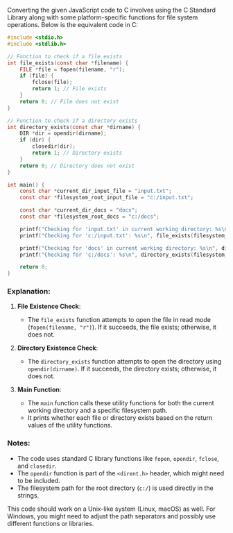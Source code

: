 Converting the given JavaScript code to C involves using the C Standard Library along with some platform-specific functions for file system operations. Below is the equivalent code in C:

```c
#include <stdio.h>
#include <stdlib.h>

// Function to check if a file exists
int file_exists(const char *filename) {
    FILE *file = fopen(filename, "r");
    if (file) {
        fclose(file);
        return 1; // File exists
    }
    return 0; // File does not exist
}

// Function to check if a directory exists
int directory_exists(const char *dirname) {
    DIR *dir = opendir(dirname);
    if (dir) {
        closedir(dir);
        return 1; // Directory exists
    }
    return 0; // Directory does not exist
}

int main() {
    const char *current_dir_input_file = "input.txt";
    const char *filesystem_root_input_file = "c:/input.txt";

    const char *current_dir_docs = "docs";
    const char *filesystem_root_docs = "c:/docs";

    printf("Checking for 'input.txt' in current working directory: %s\n", file_exists(current_dir_input_file) ? "Exists" : "Does not exist");
    printf("Checking for 'c:/input.txt': %s\n", file_exists(filesystem_root_input_file) ? "Exists" : "Does not exist");

    printf("Checking for 'docs' in current working directory: %s\n", directory_exists(current_dir_docs) ? "Exists" : "Does not exist");
    printf("Checking for 'c:/docs': %s\n", directory_exists(filesystem_root_docs) ? "Exists" : "Does not exist");

    return 0;
}
```

### Explanation:
1. **File Existence Check**:
   - The `file_exists` function attempts to open the file in read mode (`fopen(filename, "r")`). If it succeeds, the file exists; otherwise, it does not.

2. **Directory Existence Check**:
   - The `directory_exists` function attempts to open the directory using `opendir(dirname)`. If it succeeds, the directory exists; otherwise, it does not.

3. **Main Function**:
   - The `main` function calls these utility functions for both the current working directory and a specific filesystem path.
   - It prints whether each file or directory exists based on the return values of the utility functions.

### Notes:
- The code uses standard C library functions like `fopen`, `opendir`, `fclose`, and `closedir`.
- The `opendir` function is part of the `<dirent.h>` header, which might need to be included.
- The filesystem path for the root directory (`c:/`) is used directly in the strings.

This code should work on a Unix-like system (Linux, macOS) as well. For Windows, you might need to adjust the path separators and possibly use different functions or libraries.
